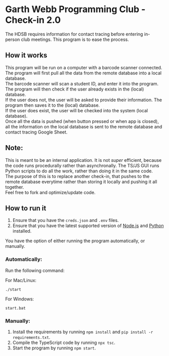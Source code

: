 # Garth Webb Programming Club - Check-in 2.0

The HDSB requires information for contact tracing before entering in-person club meetings. This program is to ease the process.

## How it works
This program will be run on a computer with a barcode scanner connected. The program will first pull all the data from the remote database into a local database.\
The barcode scanner will scan a student ID, and enter it into the program. The program will then check if the user already exists in the (local) database.\
If the user does not, the user will be asked to provide their information. The program then saves it to the (local) database.\
If the user does exist, the user will be checked into the system (local database).\
Once all the data is pushed (when button pressed or when app is closed), all the information on the local database is sent to the remote database and contact tracing Google Sheet.

## Note:
This is meant to be an internal application. It is not *super* efficient, because the code runs procedurally rather than asynchronally. The TS/JS GUI runs Python scripts to do all the work, rather than doing it in the same code.\
The purpose of this is to replace another check-in, that pushes to the remote database everytime rather than storing it locally and pushing it all together.\
Feel free to fork and optimize/update code.

## How to run it
1. Ensure that you have the `creds.json` and `.env` files.
2. Ensure that you have the latest supported version of [Node.js](https://nodejs.org/en/) and [Python](https://www.python.org/downloads/) installed.

You have the option of either running the program automatically, or manually.

### Automatically:
Run the following command:

For Mac/Linux:
```
./start
```
For Windows:
```
start.bat
```

### Manually:
1. Install the requirements by running `npm install` and `pip install -r requirements.txt`.
2. Compile the TypeScript code by running `npx tsc`.
3. Start the program by running `npm start`.